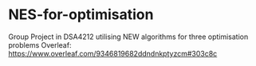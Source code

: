 # NES-for-optimisation
Group Project in DSA4212 utilising NEW algorithms for three optimisation problems
Overleaf: https://www.overleaf.com/9346819682ddndnkptyzcm#303c8c

